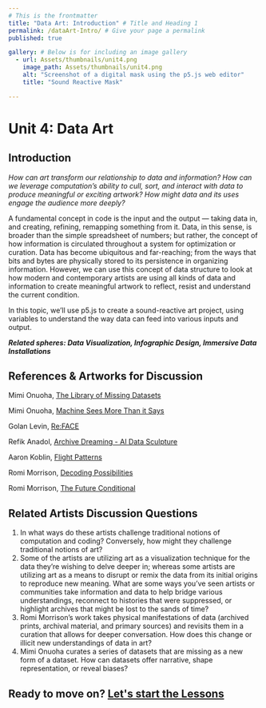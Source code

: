 ```yaml
---
# This is the frontmatter
title: "Data Art: Introduction" # Title and Heading 1
permalink: /dataArt-Intro/ # Give your page a permalink
published: true

gallery: # Below is for including an image gallery
  - url: Assets/thumbnails/unit4.png
    image_path: Assets/thumbnails/unit4.png
    alt: "Screenshot of a digital mask using the p5.js web editor"
    title: "Sound Reactive Mask"

---
```


# Unit 4: Data Art

## Introduction

*How can art transform our relationship to data and information? How can we leverage computation’s ability to cull, sort, and interact with data to produce meaningful or exciting artwork? How might data and its uses engage the audience more deeply?* 

A fundamental concept in code is the input and the output — taking data in, and creating, refining, remapping something from it. Data, in this sense, is broader than the simple spreadsheet of numbers; but rather, the concept of how information is circulated throughout a system for optimization or curation. Data has become ubiquitous and far-reaching; from the ways that bits and bytes are physically stored to its persistence in organizing information. However, we can use this concept of data structure to look at how modern and contemporary artists are using all kinds of data and information to create meaningful artwork to reflect, resist and understand the current condition.

In this topic, we’ll use p5.js to create a sound-reactive art project, using variables to understand the way data can feed into various inputs and output.

***Related spheres: Data Visualization, Infographic Design, Immersive Data Installations***

## References & Artworks for Discussion

Mimi Onuoha, [The Library of Missing Datasets](https://mimionuoha.com/the-library-of-missing-datasets)

Mimi Onuoha, [Machine Sees More Than it Says](https://mimionuoha.com/machine-sees-more-than-it-says)

Golan Levin, [Re:FACE](https://www.flong.com/archive/projects/reface-anchorage/index.html)

Refik Anadol, [Archive Dreaming - AI Data Sculpture](https://refikanadol.com/works/archive-dreaming/) 

Aaron Koblin, [Flight Patterns](https://www.aaronkoblin.com/project/flight-patterns/) 

Romi Morrison, [Decoding Possibilities](https://elegantcollisions.com/decoding-possibilities) 

Romi Morrison, [The Future Conditional](https://elegantcollisions.com/the-future-conditional) 

## Related Artists Discussion Questions

1. In what ways do these artists challenge traditional notions of computation and coding? Conversely, how might they challenge traditional notions of art?
2. Some of the artists are utilizing art as a visualization technique for the data they’re wishing to delve deeper in; whereas some artists are utilizing art as a means to disrupt or remix the data from its initial origins to reproduce new meaning. What are some ways you’ve seen artists or communities take information and data to help bridge various understandings, reconnect to histories that were suppressed, or highlight archives that might be lost to the sands of time? 
3. Romi Morrison’s work takes physical manifestations of data (archived prints, archival material, and primary sources) and revisits them in a curation that allows for deeper conversation. How does this change or illicit new understandings of data in art? 
4. Mimi Onuoha curates a series of datasets that are missing as a new form of a dataset. How can datasets offer narrative, shape representation, or reveal biases? 

## Ready to move on? [Let's start the Lessons](https://processing.github.io/art-plus-code/dataArt-Lessons/)
